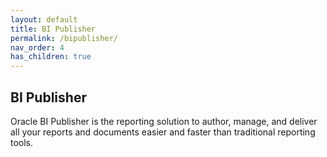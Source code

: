 ```yaml
---
layout: default
title: BI Publisher
permalink: /bipublisher/
nav_order: 4
has_children: true
---
```


## BI Publisher
Oracle BI Publisher is the reporting solution to author, manage, and deliver all your reports and documents easier and faster than traditional reporting tools.

